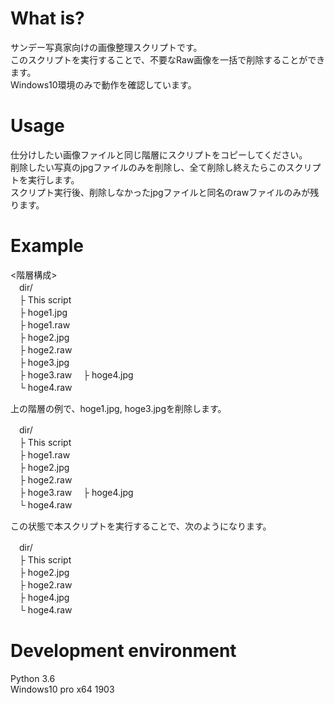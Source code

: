 # What is?
サンデー写真家向けの画像整理スクリプトです。  
このスクリプトを実行することで、不要なRaw画像を一括で削除することができます。  
Windows10環境のみで動作を確認しています。  
  
# Usage
仕分けしたい画像ファイルと同じ階層にスクリプトをコピーしてください。  
削除したい写真のjpgファイルのみを削除し、全て削除し終えたらこのスクリプトを実行します。  
スクリプト実行後、削除しなかったjpgファイルと同名のrawファイルのみが残ります。  
  
# Example
<階層構成>  
　dir/  
　├ This script  
　├ hoge1.jpg  
　├ hoge1.raw  
　├ hoge2.jpg  
　├ hoge2.raw  
　├ hoge3.jpg  
　├ hoge3.raw 
　├ hoge4.jpg  
　└ hoge4.raw  
   
上の階層の例で、hoge1.jpg, hoge3.jpgを削除します。  
  
　dir/  
　├ This script  
　├ hoge1.raw  
　├ hoge2.jpg  
　├ hoge2.raw  
　├ hoge3.raw 
　├ hoge4.jpg  
　└ hoge4.raw  
   
この状態で本スクリプトを実行することで、次のようになります。  
  
　dir/  
　├ This script  
　├ hoge2.jpg  
　├ hoge2.raw  
　├ hoge4.jpg  
　└ hoge4.raw  
 
# Development environment
Python 3.6  
Windows10 pro x64 1903  
